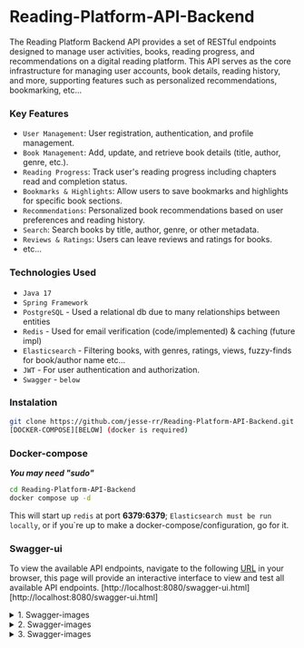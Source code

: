 # Reading-Platform-API-Backend
The Reading Platform Backend API provides a set of RESTful endpoints designed to manage user activities, books, reading progress, and recommendations on a digital reading platform. This API serves as the core infrastructure for managing user accounts, book details, reading history, and more, supporting features such as personalized recommendations, bookmarking, etc...

### Key Features
- `User Management`: User registration, authentication, and profile management.
- `Book Management`: Add, update, and retrieve book details (title, author, genre, etc.).
- `Reading Progress`: Track user's reading progress including chapters read and completion status.
- `Bookmarks & Highlights`: Allow users to save bookmarks and highlights for specific book sections.
- `Recommendations`: Personalized book recommendations based on user preferences and reading history.
- `Search`: Search books by title, author, genre, or other metadata.
- `Reviews & Ratings`: Users can leave reviews and ratings for books.
- etc...

### Technologies Used
- `Java 17`
- `Spring Framework`
- `PostgreSQL` - Used a relational db due to many relationships between entities
- `Redis` - Used for email verification (code/implemented) & caching (future impl)
- `Elasticsearch` - Filtering books, with genres, ratings, views, fuzzy-finds for book/author name etc... 
- `JWT` - For user authentication and authorization.
- `Swagger` - `below`

### Instalation
```bash
git clone https://github.com/jesse-rr/Reading-Platform-API-Backend.git
[DOCKER-COMPOSE][BELOW] (docker is required)
```

### Docker-compose
___You may need "sudo"___
```bash
cd Reading-Platform-API-Backend
docker compose up -d
```
This will start up ``redis`` at port __6379:6379__; ``Elasticsearch must be run locally``, or if you`re up to make a docker-compose/configuration, go for it.

### Swagger-ui
To view the available API endpoints, navigate to the following [URL](http://localhost:8080/swagger-ui.html) in your browser, this page will provide an interactive interface to view and test all available API endpoints. [http://localhost:8080/swagger-ui.html][http://localhost:8080/swagger-ui.html]
<details>
  <summary>1. Swagger-images</summary>
  
  ![one](https://github.com/user-attachments/assets/c96c6882-ceea-4948-a167-2a94c4ed50f9)
</details>

<details>
  <summary>2. Swagger-images</summary>
  
  ![two](https://github.com/user-attachments/assets/fb3ec6c3-b3c6-479b-bb53-a0558812bc1e)
</details>

<details>
  <summary>3. Swagger-images</summary>
  
  ![three](https://github.com/user-attachments/assets/2ce2a2a0-4b62-43d5-8a95-45b143286933)
</details>
